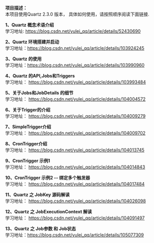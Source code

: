 **项目描述：**  
    本项目使用Quartz 2.3.0 版本， 具体如何使用，请按照顺序阅读下面链接.  
                 
**1、Quartz 概念术语介绍**  
     学习地址: https://blog.csdn.net/yulei_qq/article/details/52430690

**2、Quartz 环境搭建并启动**  
     学习地址：https://blog.csdn.net/yulei_qq/article/details/103924245

**3、Quartz 的使用**  
   学习地址：https://blog.csdn.net/yulei_qq/article/details/103990960
   
**4、Quartz 的API,Jobs和Triggers**  
   学习地址： https://blog.csdn.net/yulei_qq/article/details/103993484

**5、关于Jobs和JobDetails 的细节**  
   学习地址： https://blog.csdn.net/yulei_qq/article/details/104004572

**6、关于Trigger的介绍**  
   学习地址： https://blog.csdn.net/yulei_qq/article/details/104009279
   
**7、SimpleTrigger介绍**  
   学习地址： https://blog.csdn.net/yulei_qq/article/details/104009702
           
**8、CronTrigger介绍**  
   学习地址： https://blog.csdn.net/yulei_qq/article/details/104013745
   
**9、CronTrigger 示例1**  
   学习地址： https://blog.csdn.net/yulei_qq/article/details/104014843     
   
**10、CronTrigger 示例2 -- 绑定多个触发器**  
   学习地址： https://blog.csdn.net/yulei_qq/article/details/104017484
   
**11、Quartz 之 JobKey 源码解读**  
   学习地址： https://blog.csdn.net/yulei_qq/article/details/104026098   
   
**12、Quartz 之 JobExecutionContext 解读**  
   学习地址： https://blog.csdn.net/yulei_qq/article/details/104091497
   
**13、Quartz 之 Job参数 和 Job状态**  
   学习地址：https://blog.csdn.net/yulei_qq/article/details/105077309
   